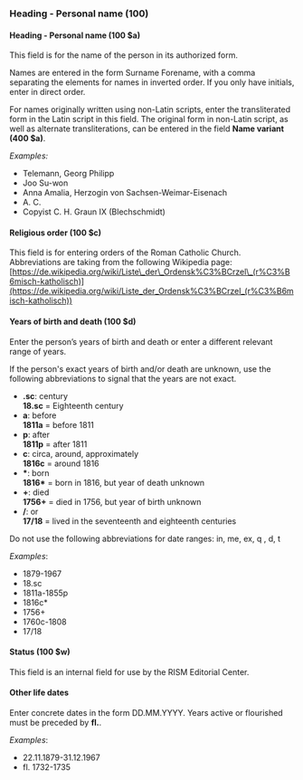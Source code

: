 ### Heading - Personal name (100)

#### Heading - Personal name (100 $a)
This field is for the name of the person in its authorized form.

Names are entered in the form Surname Forename, with a comma separating the elements for names in inverted order. If you only have initials, enter in direct order.

For names originally written using non-Latin scripts, enter the transliterated form in the Latin script in this field. The original form in non-Latin script, as well as alternate transliterations, can be entered in the field **Name variant (400 $a)**.

_Examples:_

- Telemann, Georg Philipp
- Joo Su-won
- Anna Amalia, Herzogin von Sachsen-Weimar-Eisenach
- A. C.
- Copyist C. H. Graun IX (Blechschmidt)

#### Religious order (100 $c)

This field is for entering orders of the Roman Catholic Church. Abbreviations are taking from the following Wikipedia page:  
[https://de.wikipedia.org/wiki/Liste\_der\_Ordensk%C3%BCrzel\_(r%C3%B6misch-katholisch)](https://de.wikipedia.org/wiki/Liste_der_Ordensk%C3%BCrzel_(r%C3%B6misch-katholisch))

#### Years of birth and death (100 $d)

Enter the person’s years of birth and death or enter a different relevant range of years.

If the person's exact years of birth and/or death are unknown, use the following abbreviations to signal that the years are not exact.

- **.sc**: century  
  **18.sc** = Eighteenth century
- **a**: before  
  **1811a** = before 1811
- **p**: after  
  **1811p** = after 1811
- **c**: circa, around, approximately  
  **1816c** = around 1816
- **\***: born  
  **1816\*** = born in 1816, but year of death unknown
- **+**: died  
  **1756+** = died in 1756, but year of birth unknown
- **/**: or  
  **17/18** = lived in the seventeenth and eighteenth centuries

Do not use the following abbreviations for date ranges: in, me, ex, q , d, t

_Examples_:

- 1879-1967
- 18.sc
- 1811a-1855p
- 1816c\*
- 1756+
- 1760c-1808
- 17/18

#### Status (100 $w)

This field is an internal field for use by the RISM Editorial Center.

#### Other life dates

Enter concrete dates in the form DD.MM.YYYY. Years active or flourished must be preceded by **fl.**.

_Examples_:

- 22.11.1879-31.12.1967
- fl. 1732-1735
